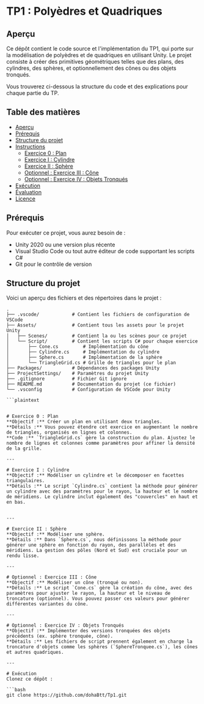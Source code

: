 # TP1 : Polyèdres et Quadriques

## Aperçu

Ce dépôt contient le code source et l'implémentation du TP1, qui porte sur la modélisation de polyèdres et de quadriques en utilisant Unity. Le projet consiste à créer des primitives géométriques telles que des plans, des cylindres, des sphères, et optionnellement des cônes ou des objets tronqués.

Vous trouverez ci-dessous la structure du code et des explications pour chaque partie du TP.

## Table des matières
- [Aperçu](#aperçu)
- [Prérequis](#prérequis)
- [Structure du projet](#structure-du-projet)
- [Instructions](#instructions)
  - [Exercice 0 : Plan](#exercice-0-plan)
  - [Exercice I : Cylindre](#exercice-i-cylindre)
  - [Exercice II : Sphère](#exercice-ii-sphère)
  - [Optionnel : Exercice III : Cône](#optionnel-exercice-iii-cone)
  - [Optionnel : Exercice IV : Objets Tronqués](#optionnel-exercice-iv-objets-tronqués)
- [Exécution](#exécution)
- [Évaluation](#évaluation)
- [Licence](#licence)

## Prérequis

Pour exécuter ce projet, vous aurez besoin de :
- Unity 2020 ou une version plus récente
- Visual Studio Code ou tout autre éditeur de code supportant les scripts C#
- Git pour le contrôle de version

## Structure du projet

Voici un aperçu des fichiers et des répertoires dans le projet :

```plaintext
.
├── .vscode/            # Contient les fichiers de configuration de VSCode
├── Assets/             # Contient tous les assets pour le projet Unity
│   ├── Scenes/         # Contient la ou les scènes pour ce projet
│   └── Script/         # Contient les scripts C# pour chaque exercice
│       ├── Cone.cs         # Implémentation du cône
│       ├── Cylindre.cs     # Implémentation du cylindre
│       ├── Sphere.cs       # Implémentation de la sphère
│       └── TriangleGrid.cs # Grille de triangles pour le plan
├── Packages/           # Dépendances des packages Unity
├── ProjectSettings/    # Paramètres du projet Unity
├── .gitignore          # Fichier Git ignore
├── README.md           # Documentation du projet (ce fichier)
└── .vsconfig           # Configuration de VSCode pour Unity

```plaintext


# Exercice 0 : Plan
**Objectif :** Créer un plan en utilisant deux triangles.  
**Détails :** Vous pouvez étendre cet exercice en augmentant le nombre de triangles, organisés en lignes et colonnes.  
**Code :** `TriangleGrid.cs` gère la construction du plan. Ajustez le nombre de lignes et colonnes comme paramètres pour affiner la densité de la grille.

---

# Exercice I : Cylindre
**Objectif :** Modéliser un cylindre et le décomposer en facettes triangulaires.  
**Détails :** Le script `Cylindre.cs` contient la méthode pour générer un cylindre avec des paramètres pour le rayon, la hauteur et le nombre de méridiens. Le cylindre inclut également des "couvercles" en haut et en bas.  


---

# Exercice II : Sphère
**Objectif :** Modéliser une sphère.  
**Détails :** Dans `Sphere.cs`, nous définissons la méthode pour générer une sphère en fonction du rayon, des parallèles et des méridiens. La gestion des pôles (Nord et Sud) est cruciale pour un rendu lisse.

---

# Optionnel : Exercice III : Cône
**Objectif :** Modéliser un cône (tronqué ou non).  
**Détails :** Le script `Cone.cs` gère la création du cône, avec des paramètres pour ajuster le rayon, la hauteur et le niveau de troncature (optionnel). Vous pouvez passer ces valeurs pour générer différentes variantes du cône.

---

# Optionnel : Exercice IV : Objets Tronqués
**Objectif :** Implémenter des versions tronquées des objets précédents (ex. sphère tronquée, cône).  
**Détails :** Les fichiers de script prennent également en charge la troncature d'objets comme les sphères (`SphereTronquee.cs`), les cônes et autres quadriques.

---

# Exécution
Clonez ce dépôt :

```bash
git clone https://github.com/dohaBtt/Tp1.git

